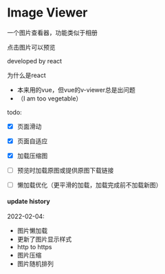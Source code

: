 # Image Viewer

一个图片查看器，功能类似于相册

点击图片可以预览

developed by react

为什么是react

+ 本来用的vue，但vue的v-viewer总是出问题
+ （I am too vegetable）

todo:

- [x] 页面滑动
- [x] 页面自适应
- [x] 加载压缩图
- [ ] 预览时加载原图或提供原图下载链接
- [ ] 懒加载优化（更平滑的加载，加载完成前不加载新图）



#### update history

2022-02-04:

+ 图片懒加载
+ 更新了图片显示样式
+ http to https
+ 图片压缩
+ 图片随机排列
